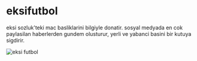 eksifutbol
==========

eksi sozluk'teki mac basliklarini bilgiyle donatir. 
sosyal medyada en cok paylasilan haberlerden gundem olusturur, yerli ve yabanci basini bir kutuya sigdirir.

![eksi futbol](http://i.imgur.com/fYywSWF.jpg)
